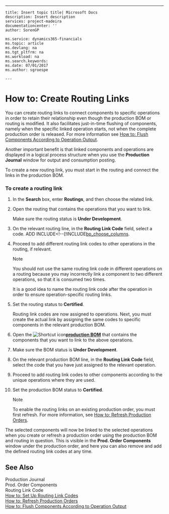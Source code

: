 ---
    title: Insert topic title| Microsoft Docs
    description: Insert description
    services: project-madeira
    documentationcenter: ''
    author: SorenGP

    ms.service: dynamics365-financials
    ms.topic: article
    ms.devlang: na
    ms.tgt_pltfrm: na
    ms.workload: na
    ms.search.keywords:
    ms.date: 07/01/2017
    ms.author: sgroespe

    ---
# How to: Create Routing Links
You can create routing links to connect components to specific operations in order to retain their relationship even though the production BOM or routing is modified. It also facilitates just-in-time flushing of components, namely when the specific linked operation starts, not when the complete production order is released. For more information see [How to: Flush Components According to Operation Output](../how-to-flush-components-according-to-operation-output.md).  
  
 Another important benefit is that linked components and operations are displayed in a logical process structure when you use the **Production Journal** window for output and consumption posting.  
  
 To create a new routing link, you must start in the routing and connect the links in the production BOM.  
  
### To create a routing link  
  
1.  In the **Search** box, enter **Routings**, and then choose the related link.  
  
2.  Open the routing that contains the operations that you want to link.  
  
     Make sure the routing status is **Under Development**.  
  
3.  On the relevant routing line, in the **Routing Link Code** field, select a code. ADD INCLUDE<!--[!INCLUDE[bp_choose_columns](../../includes/how-to-set-up-routing-link-codes.md).  
  
4.  Proceed to add different routing link codes to other operations in the routing, if relevant.  
  
    > [!NOTE]  
    >  You should not use the same routing link code in different operations on a routing because you may incorrectly link a component to two different operations, so that it is consumed two times.  
    >   
    >  It is a good idea to name the routing link code after the operation in order to ensure operation-specific routing links.  
  
5.  Set the routing status to **Certified**.  
  
     Routing link codes are now assigned to operations. Next, you must create the actual link by assigning the same codes to specific components in the relevant production BOM.  
  
6.  Open the ![Shortcut icon](../media/shortcutcoldicon.gif "shortcutColdIcon")**[production BOM](DynamicsNAV:////runpage?Page=99000787)** that contains the components that you want to link to the above operations.  
  
7.  Make sure the BOM status is **Under Development**.  
  
8.  On the relevant production BOM line, in the **Routing Link Code** field, select the code that you have just assigned to the relevant operation.  
  
9. Proceed to add routing link codes to other components according to the unique operations where they are used.  
  
10. Set the production BOM status to **Certified**.  
  
    > [!NOTE]  
    >  To enable the routing links on an existing production order, you must first refresh. For more information, see [How to: Refresh Production Orders](../how-to-refresh-production-orders.md).  
  
 The selected components will now be linked to the selected operations when you create or refresh a production order using the production BOM and routing in question. This is visible in the **Prod. Order Components** window under the production order, and here you can also remove and add the defined routing link codes at any time.  
  
## See Also  
 Production Journal   
 Prod. Order Components   
 Routing Link Code   
 [How to: Set Up Routing Link Codes](../how-to-set-up-routing-link-codes.md)   
 [How to: Refresh Production Orders](../how-to-refresh-production-orders.md)   
 [How to: Flush Components According to Operation Output](../how-to-flush-components-according-to-operation-output.md)